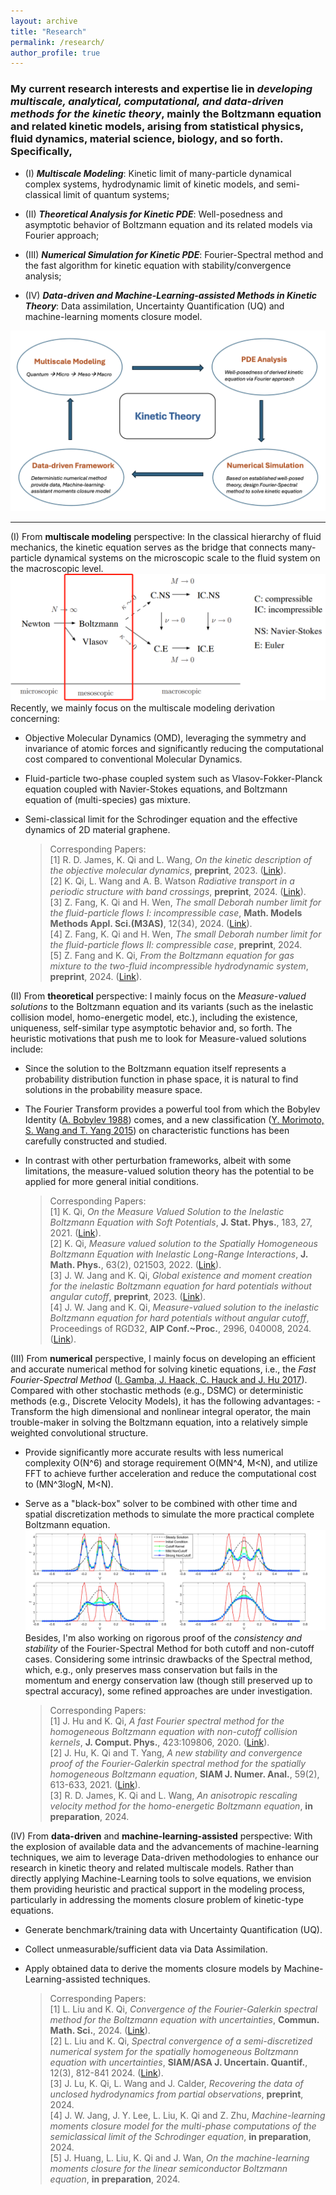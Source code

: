 ```yaml
---
layout: archive
title: "Research"
permalink: /research/
author_profile: true
---
```



### My current research interests and expertise lie in _**developing multiscale, analytical, computational, and data-driven methods for the kinetic theory**_, mainly the Boltzmann equation and related kinetic models, arising from statistical physics, fluid dynamics, material science, biology, and so forth. Specifically,

- (I) _**Multiscale Modeling**_: Kinetic limit of many-particle dynamical complex systems, hydrodynamic limit of kinetic models, and semi-classical limit of quantum systems;

- (II) _**Theoretical Analysis for Kinetic PDE**_: Well-posedness and asymptotic behavior of Boltzmann equation and its related models via Fourier approach;

- (III) _**Numerical Simulation for Kinetic PDE**_: Fourier-Spectral method and the fast algorithm for kinetic equation with stability/convergence analysis;

- (IV) _**Data-driven and Machine-Learning-assisted Methods in Kinetic Theory**_: Data assimilation, Uncertainty Quantification (UQ) and machine-learning moments closure model.

![Big-pic](/files/Big-pic.png)

---

(I) From **multiscale modeling** perspective: 
In the classical hierarchy of fluid mechanics, the kinetic equation serves as the bridge that connects many-particle dynamical systems on the microscopic scale to the fluid system on the macroscopic level. 
![Big-pic](/files/multiscale1.png)
Recently, we mainly focus on the multiscale modeling derivation concerning: 
- Objective Molecular Dynamics (OMD), leveraging the symmetry and invariance of atomic forces and significantly reducing the computational cost compared to conventional Molecular Dynamics.
- Fluid-particle two-phase coupled system such as Vlasov-Fokker-Planck equation coupled with Navier-Stokes equations, and Boltzmann equation of (multi-species) gas mixture.
- Semi-classical limit for the Schrodinger equation and the effective dynamics of 2D material graphene. <br>
  
  > Corresponding Papers: <br>
  > [1] R. D. James, K. Qi and L. Wang, _On the kinetic description of the objective molecular dynamics_, **preprint**, 2023. ([Link](https://arxiv.org/abs/2307.16814)). <br>
  > [2] K. Qi, L. Wang and A. B. Watson _Radiative transport in a periodic structure with band crossings_, **preprint**, 2024. ([Link](https://arxiv.org/abs/2402.06828)). <br>
  > [3] Z. Fang, K. Qi and H. Wen, _The small Deborah number limit for the fluid-particle flows I: incompressible case_, **Math. Models Methods Appl. Sci.(M3AS)**, 12(34), 2024. ([Link](https://doi.org/10.1142/S0218202524500489)). <br>
  > [4] Z. Fang, K. Qi and H. Wen, _The small Deborah number limit for the fluid-particle flows II: compressible case_, **preprint**, 2024. <br>
  > [5] Z. Fang and K. Qi, _From the Boltzmann equation for gas mixture to the two-fluid incompressible hydrodynamic system_, **preprint**, 2024. ([Link](https://arxiv.org/abs/2408.03570)).


(II) From **theoretical** perspective: 
I mainly focus on the _Measure-valued solutions_ to the Boltzmann equation and its variants (such as the inelastic collision model, homo-energetic model, etc.), including the existence, uniqueness, self-similar type asymptotic behavior and, so forth.
The heuristic motivations that push me to look for Measure-valued solutions include:
- Since the solution to the Boltzmann equation itself represents a probability distribution function in phase space, it is natural to find solutions in the probability measure space. 
- The Fourier Transform provides a powerful tool from which the Bobylev Identity ([A. Bobylev 1988](https://www.researchgate.net/publication/243771986_The_theory_of_the_nonlinear_spatially_uniform_Boltzmann_equation_for_Maxwell_molecules)) comes, and a new classification ([Y. Morimoto, S. Wang and T. Yang 2015](https://www.sciencedirect.com/science/article/pii/S0021782414001196)) on characteristic functions has been carefully constructed and studied. 
- In contrast with other perturbation frameworks, albeit with some limitations, the measure-valued solution theory  has the potential to be applied for more general initial conditions.
  
  > Corresponding Papers:<br>
  > [1] K. Qi, _On the Measure Valued Solution to the Inelastic Boltzmann Equation with Soft Potentials_, **J. Stat. Phys.**, 183, 27, 2021. ([Link](https://doi.org/10.1137/20M1351813)).<br>
  > [2] K. Qi, _Measure valued solution to the Spatially Homogeneous Boltzmann Equation with Inelastic Long-Range Interactions_, **J. Math. Phys.**, 63(2), 021503, 2022. ([Link](https://aip.scitation.org/doi/10.1063/5.0062859)).<br>
  > [3] J. W. Jang and K. Qi,  _Global existence and moment creation for the inelastic Boltzmann equation for hard potentials without angular cutoff_, **preprint**, 2023.  ([Link](https://arxiv.org/abs/2206.09636v2)).<br>
  > [4] J. W. Jang and K. Qi,  _Measure-valued solution to the inelastic Boltzmann equation for hard potentials without angular cutoff_, Proceedings of RGD32, **AIP Conf.~Proc.**, 2996, 040008, 2024.  ([Link](https://pubs.aip.org/aip/acp/article-abstract/2996/1/040008/3262532/Measure-valued-solution-to-the-inelastic-Boltzmann?redirectedFrom=fulltext)).


(III) From **numerical** perspective, I mainly focus on developing an efficient and accurate numerical method for solving kinetic equations, i.e., the _Fast Fourier-Spectral Method_ ([I. Gamba, J. Haack, C. Hauck and J. Hu 2017](https://jingweihu-math.github.io/webpage/files/GHHH17.pdf)). Compared with other stochastic methods (e.g., DSMC) or deterministic methods (e.g., Discrete Velocity Models), it has the following advantages:
-Transform the high dimensional and nonlinear integral operator, the main trouble-maker in solving the Boltzmann equation, into a relatively simple weighted convolutional structure. 
- Provide significantly more accurate results with less numerical complexity O(N^6) and storage requirement O(MN^4, M<N), and utilize FFT to achieve further acceleration and reduce the computational cost to (MN^3logN, M<N). 
- Serve as a "black-box" solver to be combined with other time and spatial discretization methods to simulate the more practical complete Boltzmann equation.
![Time Evolution of Measure-valued Solution to Boltzmann equation with different collision kernels, which is simulated by our Fast Spectral Method](/files/four3.jpg)
Besides, I'm also working on rigorous proof of the _consistency and stability_ of the Fourier-Spectral Method for both cutoff and non-cutoff cases. Considering some intrinsic drawbacks of the Spectral method, which, e.g., only preserves mass conservation but fails in the momentum and energy conservation law (though still preserved up to spectral accuracy), some refined approaches are under investigation.

  > Corresponding Papers: <br>
  > [1] J. Hu and K. Qi, _A fast Fourier spectral method for the homogeneous Boltzmann equation with non-cutoff collision kernels_, **J. Comput. Phys.**, 423:109806, 2020. ([Link](https://doi.org/10.1016/j.jcp.2020.109806)). <br>
  > [2] J. Hu, K. Qi and T. Yang, _A new stability and convergence proof of the Fourier-Galerkin spectral method for the spatially homogeneous Boltzmann equation_, **SIAM J. Numer. Anal.**, 59(2), 613-633, 2021. ([Link](https://doi.org/10.1137/20M1351813)). <br>
  > [3] R. D. James, K. Qi and L. Wang, _An anisotropic rescaling velocity method for the homo-energetic Boltzmann equation_, **in preparation**, 2024.


(IV) From **data-driven** and **machine-learning-assisted** perspective: 
With the explosion of available data and the advancements of machine-learning techniques, we aim to leverage Data-driven methodologies to enhance our research in kinetic theory and related multiscale models. 
Rather than directly applying Machine-Learning tools to solve equations, we envision them providing heuristic and practical support in the modeling process, particularly in addressing the moments closure problem of kinetic-type equations.
- Generate benchmark/training data with Uncertainty Quantification (UQ). 
- Collect unmeasurable/sufficient data via Data Assimilation.
- Apply obtained data to derive the moments closure models by Machine-Learning-assisted techniques.
  
  > Corresponding Papers: <br>
  > [1] L. Liu and K. Qi, _Convergence of the Fourier-Galerkin spectral method for the Boltzmann equation with uncertainties_, **Commun. Math. Sci.**, 2024. ([Link](https://arxiv.org/abs/2212.04083)). <br>
  > [2] L. Liu and K. Qi, _Spectral convergence of a semi-discretized numerical system for the spatially homogeneous Boltzmann equation with uncertainties_, **SIAM/ASA J. Uncertain. Quantif.**, 12(3), 812-841 2024. ([Link](https://epubs.siam.org/doi/10.1137/24M1638483)). <br>
  > [3] J. Lu, K. Qi, L. Wang and J. Calder, _Recovering the data of unclosed hydrodynamics from partial observations_, **preprint**, 2024. <br>
  > [4] J. W. Jang, J. Y. Lee, L. Liu, K. Qi and Z. Zhu, _Machine-learning moments closure model for the multi-phase computations of the semiclassical limit of the Schrodinger equation_, **in preparation**, 2024. <br>
  > [5] J. Huang, L. Liu, K. Qi and J. Wan, _On the machine-learning moments closure for the linear semiconductor Boltzmann equation_, **in preparation**, 2024. 
